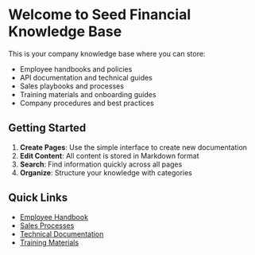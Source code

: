 # Welcome to Seed Financial Knowledge Base

This is your company knowledge base where you can store:

- Employee handbooks and policies
- API documentation and technical guides  
- Sales playbooks and processes
- Training materials and onboarding guides
- Company procedures and best practices

## Getting Started

1. **Create Pages**: Use the simple interface to create new documentation
2. **Edit Content**: All content is stored in Markdown format
3. **Search**: Find information quickly across all pages
4. **Organize**: Structure your knowledge with categories

## Quick Links

- [Employee Handbook](employee-handbook)
- [Sales Processes](sales-processes)
- [Technical Documentation](tech-docs)
- [Training Materials](training)
